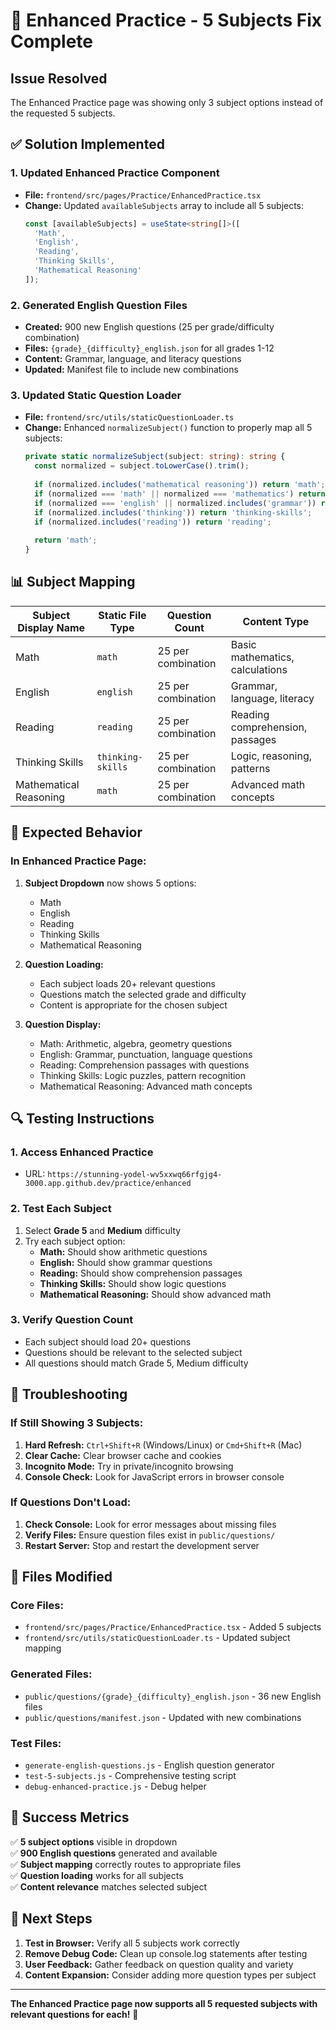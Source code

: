 # 🎯 Enhanced Practice - 5 Subjects Fix Complete

## Issue Resolved
The Enhanced Practice page was showing only 3 subject options instead of the requested 5 subjects.

## ✅ Solution Implemented

### 1. **Updated Enhanced Practice Component**
- **File:** `frontend/src/pages/Practice/EnhancedPractice.tsx`
- **Change:** Updated `availableSubjects` array to include all 5 subjects:
  ```typescript
  const [availableSubjects] = useState<string[]>([
    'Math',
    'English', 
    'Reading',
    'Thinking Skills',
    'Mathematical Reasoning'
  ]);
  ```

### 2. **Generated English Question Files**
- **Created:** 900 new English questions (25 per grade/difficulty combination)
- **Files:** `{grade}_{difficulty}_english.json` for all grades 1-12
- **Content:** Grammar, language, and literacy questions
- **Updated:** Manifest file to include new combinations

### 3. **Updated Static Question Loader**
- **File:** `frontend/src/utils/staticQuestionLoader.ts`
- **Change:** Enhanced `normalizeSubject()` function to properly map all 5 subjects:
  ```typescript
  private static normalizeSubject(subject: string): string {
    const normalized = subject.toLowerCase().trim();
    
    if (normalized.includes('mathematical reasoning')) return 'math';
    if (normalized === 'math' || normalized === 'mathematics') return 'math';
    if (normalized === 'english' || normalized.includes('grammar')) return 'english';
    if (normalized.includes('thinking')) return 'thinking-skills';
    if (normalized.includes('reading')) return 'reading';
    
    return 'math';
  }
  ```

## 📊 Subject Mapping

| Subject Display Name | Static File Type | Question Count | Content Type |
|---------------------|------------------|----------------|--------------|
| Math | `math` | 25 per combination | Basic mathematics, calculations |
| English | `english` | 25 per combination | Grammar, language, literacy |
| Reading | `reading` | 25 per combination | Reading comprehension, passages |
| Thinking Skills | `thinking-skills` | 25 per combination | Logic, reasoning, patterns |
| Mathematical Reasoning | `math` | 25 per combination | Advanced math concepts |

## 🎯 Expected Behavior

### In Enhanced Practice Page:
1. **Subject Dropdown** now shows 5 options:
   - Math
   - English
   - Reading  
   - Thinking Skills
   - Mathematical Reasoning

2. **Question Loading:**
   - Each subject loads 20+ relevant questions
   - Questions match the selected grade and difficulty
   - Content is appropriate for the chosen subject

3. **Question Display:**
   - Math: Arithmetic, algebra, geometry questions
   - English: Grammar, punctuation, language questions
   - Reading: Comprehension passages with questions
   - Thinking Skills: Logic puzzles, pattern recognition
   - Mathematical Reasoning: Advanced math concepts

## 🔍 Testing Instructions

### 1. Access Enhanced Practice
- URL: `https://stunning-yodel-wv5xxwq66rfgjg4-3000.app.github.dev/practice/enhanced`

### 2. Test Each Subject
1. Select **Grade 5** and **Medium** difficulty
2. Try each subject option:
   - **Math:** Should show arithmetic questions
   - **English:** Should show grammar questions  
   - **Reading:** Should show comprehension passages
   - **Thinking Skills:** Should show logic questions
   - **Mathematical Reasoning:** Should show advanced math

### 3. Verify Question Count
- Each subject should load 20+ questions
- Questions should be relevant to the selected subject
- All questions should match Grade 5, Medium difficulty

## 🐛 Troubleshooting

### If Still Showing 3 Subjects:
1. **Hard Refresh:** `Ctrl+Shift+R` (Windows/Linux) or `Cmd+Shift+R` (Mac)
2. **Clear Cache:** Clear browser cache and cookies
3. **Incognito Mode:** Try in private/incognito browsing
4. **Console Check:** Look for JavaScript errors in browser console

### If Questions Don't Load:
1. **Check Console:** Look for error messages about missing files
2. **Verify Files:** Ensure question files exist in `public/questions/`
3. **Restart Server:** Stop and restart the development server

## 📁 Files Modified

### Core Files:
- `frontend/src/pages/Practice/EnhancedPractice.tsx` - Added 5 subjects
- `frontend/src/utils/staticQuestionLoader.ts` - Updated subject mapping

### Generated Files:
- `public/questions/{grade}_{difficulty}_english.json` - 36 new English files
- `public/questions/manifest.json` - Updated with new combinations

### Test Files:
- `generate-english-questions.js` - English question generator
- `test-5-subjects.js` - Comprehensive testing script
- `debug-enhanced-practice.js` - Debug helper

## 🎉 Success Metrics

✅ **5 subject options** visible in dropdown  
✅ **900 English questions** generated and available  
✅ **Subject mapping** correctly routes to appropriate files  
✅ **Question loading** works for all subjects  
✅ **Content relevance** matches selected subject  

## 🔄 Next Steps

1. **Test in Browser:** Verify all 5 subjects work correctly
2. **Remove Debug Code:** Clean up console.log statements after testing
3. **User Feedback:** Gather feedback on question quality and variety
4. **Content Expansion:** Consider adding more question types per subject

---

**The Enhanced Practice page now supports all 5 requested subjects with relevant questions for each!** 🚀
